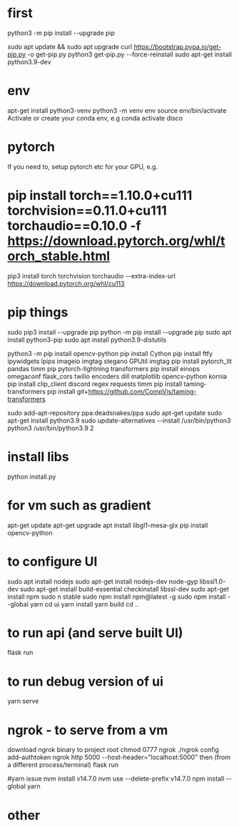 
# first
python3 -m pip install --upgrade pip

sudo apt update &&   sudo apt upgrade
curl https://bootstrap.pypa.io/get-pip.py -o get-pip.py
python3 get-pip.py --force-reinstall
sudo apt-get install python3.9-dev

# env
apt-get install python3-venv
python3 -m venv env 
source env/bin/activate
Activate or create your conda env, e.g conda activate disco

# pytorch
If you need to, setup pytorch etc for your GPU, e.g.
# pip install torch==1.10.0+cu111 torchvision==0.11.0+cu111 torchaudio==0.10.0 -f https://download.pytorch.org/whl/torch_stable.html
pip3 install torch torchvision torchaudio --extra-index-url https://download.pytorch.org/whl/cu113

# pip things
sudo pip3 install --upgrade pip
python -m pip install --upgrade pip
sudo apt install python3-pip
sudo apt install python3.9-distutils

python3 -m pip install opencv-python
pip install Cython
pip install  ftfy ipywidgets lpips imageio imgtag stegano GPUtil imgtag
pip install pytorch_lit pandas timm pip pytorch-lightning transformers
pip install einops omegaconf flask_cors twilio encoders dill  matplotlib opencv-python kornia 
pip install clip_client discord regex requests timm
pip install taming-transformers
pip install git+https://github.com/CompVis/taming-transformers

sudo add-apt-repository ppa:deadsnakes/ppa
sudo apt-get update
sudo apt-get install python3.9
sudo update-alternatives --install /usr/bin/python3 python3 /usr/bin/python3.9 2


# install libs
python install.py

# for vm such as gradient
apt-get update
apt-get upgrade
apt install libgl1-mesa-glx
pip install opencv-python

# to configure UI
sudo apt install nodejs
sudo apt-get install nodejs-dev node-gyp libssl1.0-dev
sudo apt-get install build-essential checkinstall libssl-dev
sudo apt-get install npm
sudo n stable
sudo npm install npm@latest -g 
sudo npm install --global yarn
cd ui
yarn install
yarn build
cd ..

# to run api (and serve built UI)
flask run

# to run debug version of ui
yarn serve

# ngrok - to serve from a vm
download ngrok binary to project root
chmod 0777 ngrok
./ngrok config add-authtoken <get new auth token from ngrok site>
ngrok http 5000 --host-header="localhost:5000"
then (from a different process/terminal) flask run


#yarn issue
nvm install v14.7.0
nvm use --delete-prefix v14.7.0
npm install --global yarn

# other 